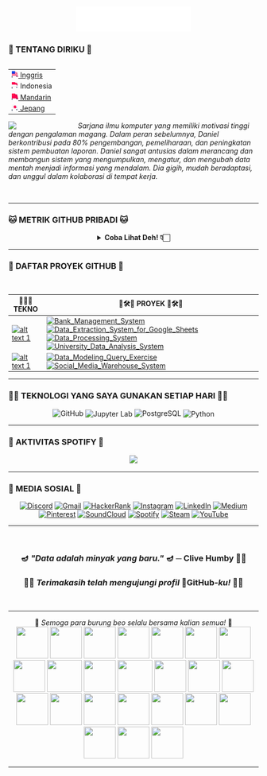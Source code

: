 <div align="center">
  <img src="/assets/header_hello-albesta_github_profile_id.svg" alt="❤️Hi, namaku Daniel D. Albesta. Aku seorang penggemar data dari Indonesia. Aku sayang kalian semua XOXO.❤️">
</div>

### 🧙 TENTANG DIRIKU 🧙

<div align="right">
  <table align="right">
   <tr><td><a href="/README.md"><img src="/assets/us_flag.png" height="13"> Inggris</a></td></tr>
   <tr><td><img src="/assets/id_flag.png" height="13"> Indonesia</td></tr>
   <tr><td><a href="/additional_langs/README_cn.md"><img src="/assets/cn_flag.png" height="13"> Mandarin</a></td></tr>
   <tr><td><a href="/additional_langs/README_jp.md"><img src="/assets/jp_flag.png" height="13"> Jepang</a></td></tr>
  </table>

  <br>
</div>

<div>
  <img align="left" src="https://media.giphy.com/media/v1.Y2lkPTc5MGI3NjExanU4NHByM3V6Zmxzd2p3eGhuOWZxNjJ4Zjg0NThzcHlobWw4dmdrZyZlcD12MV9pbnRlcm5hbF9naWZfYnlfaWQmY3Q9cw/dMFZrx4ZdXCkRWuGLX/giphy.gif" width="140">

  <p align="left">
    <br>
    <em>Sarjana ilmu komputer yang memiliki motivasi tinggi dengan pengalaman magang. Dalam peran sebelumnya, Daniel berkontribusi pada 80% pengembangan, pemeliharaan, dan peningkatan sistem pembuatan laporan. Daniel sangat antusias dalam merancang dan membangun sistem yang mengumpulkan, mengatur, dan mengubah data mentah menjadi informasi yang mendalam. Dia gigih, mudah beradaptasi, dan unggul dalam kolaborasi di tempat kerja.</em>
  </p>
</div>

<br>

---

### 🐱 METRIK GITHUB PRIBADI 🐱

<div align="center">
  <details>
    <summary><b>Coba Lihat Deh! 👇🏻</b></summary>
    <br>

  <img src="https://metrics.lecoq.io/hello-albesta?template=classic&isocalendar=1&languages=1&activity=1&introduction=1&habits=1&achievements=1&repositories=1&code=1&followup=1&lines=1&base=header%2C%20activity%2C%20community%2C%20repositories%2C%20metadata&base.indepth=false&base.hireable=false&base.skip=false&repositories.batch=100&repositories.forks=false&repositories.affiliations=owner&isocalendar=false&isocalendar.duration=half-year&languages=false&languages.limit=8&languages.threshold=0%25&languages.other=false&languages.colors=github&languages.sections=most-used&languages.indepth=false&languages.analysis.timeout=15&languages.analysis.timeout.repositories=7.5&languages.categories=markup%2C%20programming&languages.recent.categories=markup%2C%20programming&languages.recent.load=300&languages.recent.days=14&lines=false&lines.sections=base&lines.repositories.limit=4&lines.history.limit=1&lines.delay=0&habits=false&habits.from=200&habits.days=14&habits.facts=true&habits.charts=false&habits.charts.type=classic&habits.trim=false&habits.languages.limit=8&habits.languages.threshold=0%25&followup=false&followup.sections=repositories&followup.indepth=false&followup.archived=true&repositories=false&repositories.pinned=0&repositories.starred=0&repositories.random=0&repositories.order=featured%2C%20pinned%2C%20starred%2C%20random&achievements=false&achievements.threshold=C&achievements.secrets=true&achievements.display=detailed&achievements.limit=0&activity=false&activity.limit=5&activity.load=300&activity.days=14&activity.visibility=all&activity.timestamps=false&activity.filter=all&code=false&code.lines=12&code.load=400&code.days=3&code.visibility=public&introduction=false&introduction.title=true&config.timezone=Asia%2FJakarta&config.twemoji=true&config.octicon=true">
  </details>
</div>

---

### 🚦 DAFTAR PROYEK GITHUB 🚥

<br>

| 👨🏻‍💻 **TEKNO** | 🚧🛠️🚧 **PROYEK** 🚧🛠️🚧 |
| - | - |
| [![ alt text 1 ](https://img.shields.io/badge/Python-306998?style=for-the-badge&logo=Python&logoColor=FFD343)](https://www.python.org/) | [![ Bank_Management_System ](https://img.shields.io/badge/GitHub-Bank_Management_System-181717?style=for-the-badge&logo=GitHub&logoColor=FFFFFF)](https://github.com/hello-albesta/Python-OOP-BankManagementSystem) [![ Data_Extraction_System_for_Google_Sheets ](https://img.shields.io/badge/GitHub-Data_Extraction_System_for_Google_Sheets-181717?style=for-the-badge&logo=GitHub&logoColor=FFFFFF)](https://github.com/hello-albesta/Python-ETL-DataExtractionSystemForGSheets) [![ Data_Processing_System ](https://img.shields.io/badge/GitHub-Data_Processing_System-181717?style=for-the-badge&logo=GitHub&logoColor=FFFFFF)](https://github.com/hello-albesta/Python-ParallelComputing-DataProcessingSystem) [![ University_Data_Analysis_System ](https://img.shields.io/badge/GitHub-University_Data_Analysis_System-181717?style=for-the-badge&logo=GitHub&logoColor=FFFFFF)](https://github.com/hello-albesta/Python-BDAPyspark-UniversityDataAnalysisSystem) |
| [![ alt text 1 ](https://img.shields.io/badge/PostgreSQL-0064A5?style=for-the-badge&logo=PostgreSQL&logoColor=FFFFFF)](https://www.postgresql.org/) | [![ Data_Modeling_Query_Exercise ](https://img.shields.io/badge/GitHub-Data_Modeling_Query_Exercise-181717?style=for-the-badge&logo=GitHub&logoColor=FFFFFF)](https://github.com/hello-albesta/SQL-DataModeling-QueryExercise) [![ Social_Media_Warehouse_System ](https://img.shields.io/badge/GitHub-Social_Media_Warehouse_System-181717?style=for-the-badge&logo=GitHub&logoColor=FFFFFF)](https://github.com/hello-albesta/SQL-DataWarehouse-SocialMediaWarehouseSystem) |

---

### 🐱‍💻 TEKNOLOGI YANG SAYA GUNAKAN SETIAP HARI 🐱‍💻

<div align="center">
  <img src="https://readme-components.vercel.app/api?component=logo&fill=black&logo=github&animation=spin&svgfill=6C6C6C" alt="GitHub">
  <img src="https://readme-components.vercel.app/api?component=logo&fill=black&logo=jupyter&animation=spin&svgfill=F47424" align="center" alt="Jupyter Lab">
  <img src="https://readme-components.vercel.app/api?component=logo&fill=black&logo=postgresql&animation=spin&svgfill=0064A5" alt="PostgreSQL">
  <img src="https://readme-components.vercel.app/api?component=logo&fill=black&logo=python&animation=spin&svgfill=FFD343" align="center" alt="Python">
</div>

---

### 🎵 AKTIVITAS SPOTIFY 🎵

<div align="center">
  <a href="https://spotify-github-profile.vercel.app/api/view?uid=31mit6lw4rk4zw5uikw62iv23x2a&redirect=true">
    <img src="https://spotify-github-profile.vercel.app/api/view?uid=31mit6lw4rk4zw5uikw62iv23x2a&cover_image=true&theme=default&show_offline=false&background_color=0d1117&interchange=true&bar_color_cover=true&bar_color=53b14f"/>
  </a>
</div>

---

### 🦄 MEDIA SOSIAL 🦄

<div align="center">
  <a href="https://discord.com/users/458449112254251009/"><img src="https://img.icons8.com/color/96/000000/discord-logo.png" alt="Discord"/></a>
  <a href="mailto:hello.albesta.work@gmail.com"><img src="https://img.icons8.com/color/96/000000/gmail.png" alt="Gmail"/></a>
  <a href="https://www.hackerrank.com/profile/hello_albesta"><img src="https://i.ibb.co/wJpfQxV/hackerrank-logo.png" alt="HackerRank"/></a>
  <a href="https://www.instagram.com/danielalbesta/"><img src="https://img.icons8.com/color/96/000000/instagram-new.png" alt="Instagram"/></a>
  <a href="https://www.linkedin.com/in/danielalbesta/"><img src="https://img.icons8.com/color/96/000000/linkedin.png" alt="LinkedIn"/></a>
  <a href="https://hello-albesta.medium.com/"><img src="https://img.icons8.com/color/96/000000/medium-logo.png" alt="Medium"/></a>
  <a href="https://id.pinterest.com/helloalbesta/"><img src="https://img.icons8.com/color/96/000000/pinterest--v1.png" alt="Pinterest"/></a>
  <a href="https://soundcloud.com/mrsimple_is_ajax"><img src="https://img.icons8.com/color/96/000000/soundcloud.png" alt="SoundCloud"/></a>
  <a href="https://open.spotify.com/user/31mit6lw4rk4zw5uikw62iv23x2a?si=ee1f248d906341a0"><img src="https://img.icons8.com/color/96/000000/spotify--v1.png" alt="Spotify"/></a>
  <a href="https://steamcommunity.com/id/hello-albesta"><img src="https://img.icons8.com/fluent/96/000000/steam.png" alt="Steam"/></a>
  <a href="https://www.youtube.com/@hello.albesta"><img src="https://img.icons8.com/color/96/000000/youtube.png" alt="YouTube"/></a>
</div>

---

<br>
<div align="center">
  <h3>🪔 <em>"Data adalah minyak yang baru."</em> 🪔 ─ <b>Clive Humby</b> 👴🏻</h3>

  <h3>🤗🙌 <em><b>Terimakasih telah mengujungi profil</em> 👾GitHub<em>-ku!</b></em> 🙌🤗</h3>
</div>
<br>

---

<div align="center">
  🦜 <em>Semoga para burung beo selalu bersama kalian semua!</em> 🦜 <br>
  <img src="https://cultofthepartyparrot.com/parrots/hd/hypnoparrotlight.gif" width="64" height="64"/>
  <img src="https://cultofthepartyparrot.com/parrots/hd/hypnoparrotdark.gif" width="64" height="64"/>
  <img src="https://cultofthepartyparrot.com/parrots/hd/opensourceparrot.gif" width="64" height="64"/>
  <img src="https://cultofthepartyparrot.com/parrots/hd/footballparrot.gif" width="64" height="64"/>
  <img src="https://cultofthepartyparrot.com/parrots/hd/pirateparrot.gif" width="64" height="64"/>
  <img src="https://cultofthepartyparrot.com/parrots/hd/scienceparrot.gif" width="64" height="64"/>
  <img src="https://cultofthepartyparrot.com/parrots/hd/laptop_parrot.gif" width="64" height="64"/>
  <img src="https://cultofthepartyparrot.com/parrots/hd/mustacheparrot.gif" width="64" height="64"/>
  <img src="https://cultofthepartyparrot.com/parrots/fixparrot.gif" width="70" height="64"/>
  <img src="https://cultofthepartyparrot.com/parrots/slomoparrot.gif" width="64" height="64"/>
  <img src="https://cultofthepartyparrot.com/parrots/asyncparrot.gif" width="70" height="64"/>
  <img src="https://cultofthepartyparrot.com/parrots/hd/illuminatiparrot.gif" width="64" height="64"/>
  <img src="https://cultofthepartyparrot.com/parrots/databaseparrot.gif" width="64" height="64"/>
  <img src="https://cultofthepartyparrot.com/parrots/hd/githubparrot.gif" width="64" height="64"/>
  <img src="https://cultofthepartyparrot.com/parrots/hd/exceptionallyfastparrot.gif" width="64" height="64"/>
  <img src="https://cultofthepartyparrot.com/parrots/hd/meldparrot.gif" width="64" height="64"/>
  <img src="https://cultofthepartyparrot.com/parrots/hd/moonwalkingparrot.gif" width="64" height="64"/>
  <img src="https://cultofthepartyparrot.com/parrots/hd/spinningparrot.gif" width="64" height="64"/>
  <img src="https://cultofthepartyparrot.com/parrots/hd/jumpingparrot.gif" width="64" height="64"/>
  <img src="https://cultofthepartyparrot.com/parrots/hd/levitationparrot.gif" width="64" height="64"/>
  <img src="https://cultofthepartyparrot.com/parrots/hd/dealwithitnowparrot.gif" width="64" height="64"/>
  <img src="https://cultofthepartyparrot.com/flags/hd/indiaparrot.gif" width="64" height="64"/>
  <img src="https://cultofthepartyparrot.com/parrots/hd/60fpsparrot.gif" width="64" height="64"/>
  <img src="https://cultofthepartyparrot.com/parrots/hd/stableparrot.gif" width="64" height="64"/>
</div>

---
